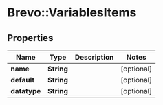 # Brevo::VariablesItems

## Properties
Name | Type | Description | Notes
------------ | ------------- | ------------- | -------------
**name** | **String** |  | [optional] 
**default** | **String** |  | [optional] 
**datatype** | **String** |  | [optional] 


